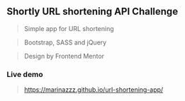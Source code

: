 ## Shortly URL shortening API Challenge

> Simple app for URL shortening

> Bootstrap, SASS and jQuery

> Design by Frontend Mentor

### Live demo

> https://marinazzz.github.io/url-shortening-app/
